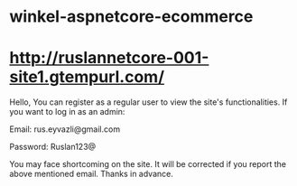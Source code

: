 # winkel-aspnetcore-ecommerce

# http://ruslannetcore-001-site1.gtempurl.com/


Hello,
You can register as a regular user to view the site's functionalities. If you want to log in as an admin: 
<p>Email: rus.eyvazli@gmail.com</p> 
<p>Password: Ruslan123@</p>
 
 
You may face shortcoming on the site. It will be corrected if you report the above mentioned email. Thanks in advance.
